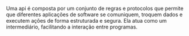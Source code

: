 Uma api é composta por um conjunto de regras e protocolos que permite que diferentes aplicações de software se comuniquem, troquem dados e executem ações de forma estruturada e segura. 
Ela atua como um intermediário, facilitando a interação entre programas.